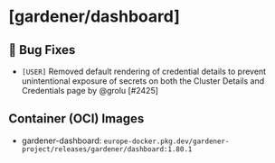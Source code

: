 # [gardener/dashboard]

## 🐛 Bug Fixes

- `[USER]` Removed default rendering of credential details to prevent unintentional exposure of secrets on both the Cluster Details and Credentials page by @grolu [#2425]

## Container (OCI) Images
- gardener-dashboard: `europe-docker.pkg.dev/gardener-project/releases/gardener/dashboard:1.80.1`
